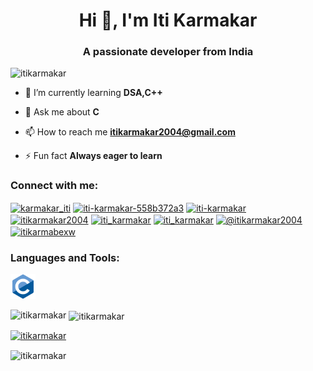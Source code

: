 <h1 align="center">Hi 👋, I'm Iti Karmakar</h1>
<h3 align="center">A passionate developer from India</h3>

<p align="left"> <img src="https://komarev.com/ghpvc/?username=itikarmakar&label=Profile%20views&color=0e75b6&style=flat" alt="itikarmakar" /> </p>



- 🌱 I’m currently learning **DSA,C++**

- 💬 Ask me about **C**

- 📫 How to reach me **itikarmakar2004@gmail.com**

- ⚡ Fun fact **Always eager to learn**

<h3 align="left">Connect with me:</h3>
<p align="left">
<a href="https://twitter.com/karmakar_iti" target="blank"><img align="center" src="https://raw.githubusercontent.com/rahuldkjain/github-profile-readme-generator/master/src/images/icons/Social/twitter.svg" alt="karmakar_iti" height="30" width="40" /></a>
<a href="https://linkedin.com/in/iti-karmakar-558b372a3" target="blank"><img align="center" src="https://raw.githubusercontent.com/rahuldkjain/github-profile-readme-generator/master/src/images/icons/Social/linked-in-alt.svg" alt="iti-karmakar-558b372a3" height="30" width="40" /></a>
<a href="https://stackoverflow.com/users/iti-karmakar" target="blank"><img align="center" src="https://raw.githubusercontent.com/rahuldkjain/github-profile-readme-generator/master/src/images/icons/Social/stack-overflow.svg" alt="iti-karmakar" height="30" width="40" /></a>
<a href="https://www.hackerrank.com/itikarmakar2004" target="blank"><img align="center" src="https://raw.githubusercontent.com/rahuldkjain/github-profile-readme-generator/master/src/images/icons/Social/hackerrank.svg" alt="itikarmakar2004" height="30" width="40" /></a>
<a href="https://codeforces.com/profile/iti_karmakar" target="blank"><img align="center" src="https://raw.githubusercontent.com/rahuldkjain/github-profile-readme-generator/master/src/images/icons/Social/codeforces.svg" alt="iti_karmakar" height="30" width="40" /></a>
<a href="https://www.leetcode.com/iti_karmakar" target="blank"><img align="center" src="https://raw.githubusercontent.com/rahuldkjain/github-profile-readme-generator/master/src/images/icons/Social/leet-code.svg" alt="iti_karmakar" height="30" width="40" /></a>
<a href="https://www.hackerearth.com/@itikarmakar2004" target="blank"><img align="center" src="https://raw.githubusercontent.com/rahuldkjain/github-profile-readme-generator/master/src/images/icons/Social/hackerearth.svg" alt="@itikarmakar2004" height="30" width="40" /></a>
<a href="https://auth.geeksforgeeks.org/user/itikarmabexw" target="blank"><img align="center" src="https://raw.githubusercontent.com/rahuldkjain/github-profile-readme-generator/master/src/images/icons/Social/geeks-for-geeks.svg" alt="itikarmabexw" height="30" width="40" /></a>
</p>

<h3 align="left">Languages and Tools:</h3>
<p align="left"> <a href="https://www.cprogramming.com/" target="_blank" rel="noreferrer"> <img src="https://raw.githubusercontent.com/devicons/devicon/master/icons/c/c-original.svg" alt="c" width="40" height="40"/> </a> </p>

<p><img align="left" src="https://github-readme-stats.vercel.app/api/top-langs?username=itikarmakar&show_icons=true&locale=en&layout=compact" alt="itikarmakar" /></p>

<p>&nbsp;<img align="center" src="https://github-readme-stats.vercel.app/api?username=itikarmakar&show_icons=true&locale=en" alt="itikarmakar" /></p>

<p align="left"> <a href="https://github.com/ryo-ma/github-profile-trophy"><img src="https://github-profile-trophy.vercel.app/?username=itikarmakar" alt="itikarmakar" /></a> </p>
<p><img align="center" src="https://github-readme-streak-stats.herokuapp.com/?user=itikarmakar&" alt="itikarmakar" /></p>
